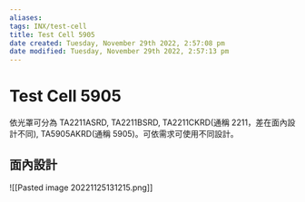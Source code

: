 ```yaml
---
aliases: 
tags: INX/test-cell 
title: Test Cell 5905
date created: Tuesday, November 29th 2022, 2:57:08 pm
date modified: Tuesday, November 29th 2022, 2:57:13 pm
---
```


# Test Cell 5905

依光罩可分為 TA2211ASRD, TA2211BSRD, TA2211CKRD(通稱 2211，差在面內設計不同), TA5905AKRD(通稱 5905)。可依需求可使用不同設計。

## 面內設計

![[Pasted image 20221125131215.png]]
